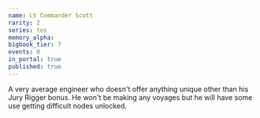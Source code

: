 ```yaml
---
name: Lt Commander Scott
rarity: 2
series: tos
memory_alpha:
bigbook_tier: 7
events: 0
in_portal: true
published: true
---
```


A very average engineer who doesn't offer anything unique other than his Jury Rigger bonus. He won't be making any voyages but he will have some use getting difficult nodes unlocked.
